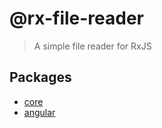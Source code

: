 # @rx-file-reader

> A simple file reader for RxJS

## Packages

* [core](./packages/rx-file-reader/core/README.md)
* [angular](./packages/rx-file-reader/angular/README.md)
